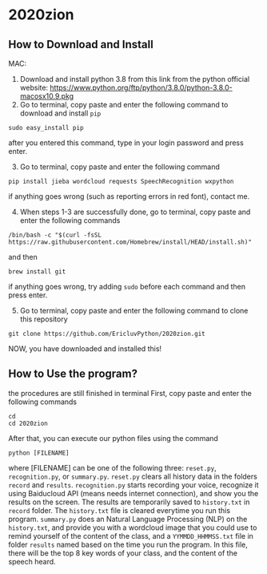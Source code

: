 # 2020zion

## How to Download and Install
MAC:
1. Download and install python 3.8 from this link from the python official website: 
    https://www.python.org/ftp/python/3.8.0/python-3.8.0-macosx10.9.pkg
2. Go to terminal, copy paste and enter the following command to download and install ```pip```
```
sudo easy_install pip
```
after you entered this command, type in your login password and press enter.

3. Go to terminal, copy paste and enter the following command
```
pip install jieba wordcloud requests SpeechRecognition wxpython
```
if anything goes wrong (such as reporting errors in red font), contact me.

4. When steps 1-3 are successfully done, go to terminal, copy paste and enter the following commands
```
/bin/bash -c "$(curl -fsSL https://raw.githubusercontent.com/Homebrew/install/HEAD/install.sh)"
```
and then
```
brew install git
```
if anything goes wrong, try adding ```sudo``` before each command and then press enter.

5. Go to terminal, copy paste and enter the following command to clone this repository
```
git clone https://github.com/EricluvPython/2020zion.git
```

NOW, you have downloaded and installed this!

## How to Use the program?
the procedures are still finished in terminal
First, copy paste and enter the following commands
```
cd
cd 2020zion
```
After that, you can execute our python files using the command
```
python [FILENAME]
```
where [FILENAME] can be one of the following three: ```reset.py```, ```recognition.py```, or ```summary.py```.
```reset.py``` clears all history data in the folders ```record``` and ```results```.
```recognition.py``` starts recording your voice, recognize it using Baiducloud API (means needs internet connection), and show you the results on the screen. The results are temporarily saved to ```history.txt``` in ```record``` folder. The ```history.txt``` file is cleared everytime you run this program.
```summary.py``` does an Natural Language Processing (NLP) on the ```history.txt```, and provide you with a wordcloud image that you could use to remind yourself of the content of the class, and a ```YYMMDD_HHMMSS.txt``` file in folder ```results``` named based on the time you run the program. In this file, there will be the top 8 key words of your class, and the content of the speech heard.
